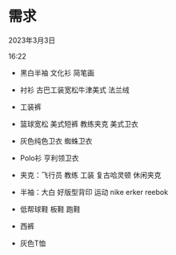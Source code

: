# 需求


2023年3月3日

16:22

 

>  

-   黑白半袖 文化衫 简笔画

-   衬衫 古巴工装宽松牛津美式 法兰绒

-   工装裤

-   篮球宽松 美式短裤 教练夹克 美式卫衣

-   灰色纯色卫衣 蜘蛛卫衣

-   Polo衫 亨利领卫衣

-   夹克：飞行员 教练 工装 复古哈灵顿 休闲夹克

-   半袖：大白 好版型背印 运动 nike erker reebok

-   低帮球鞋 板鞋 跑鞋

-   西裤

-   灰色T恤
